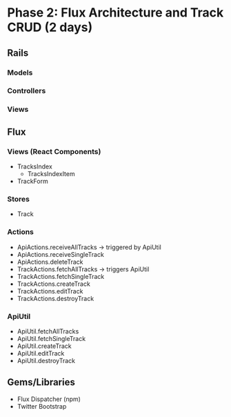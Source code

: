# Phase 2: Flux Architecture and Track CRUD (2 days)

## Rails
### Models

### Controllers

### Views

## Flux
### Views (React Components)
* TracksIndex
  - TracksIndexItem
* TrackForm

### Stores
* Track

### Actions
* ApiActions.receiveAllTracks -> triggered by ApiUtil
* ApiActions.receiveSingleTrack
* ApiActions.deleteTrack
* TrackActions.fetchAllTracks -> triggers ApiUtil
* TrackActions.fetchSingleTrack
* TrackActions.createTrack
* TrackActions.editTrack
* TrackActions.destroyTrack

### ApiUtil
* ApiUtil.fetchAllTracks
* ApiUtil.fetchSingleTrack
* ApiUtil.createTrack
* ApiUtil.editTrack
* ApiUtil.destroyTrack

## Gems/Libraries
* Flux Dispatcher (npm)
* Twitter Bootstrap
